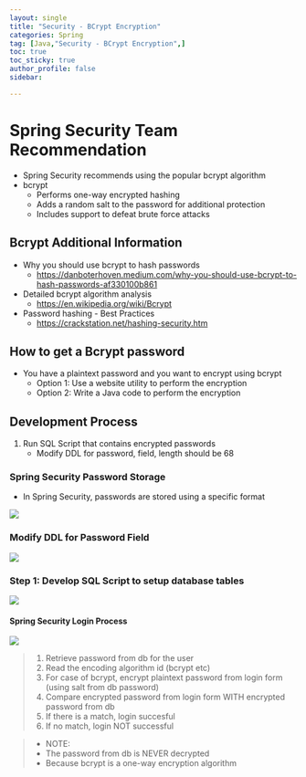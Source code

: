 ```yaml
---
layout: single
title: "Security - BCrypt Encryption"
categories: Spring
tag: [Java,"Security - BCrypt Encryption",]
toc: true
toc_sticky: true
author_profile: false
sidebar:

---
```

# Spring Security Team Recommendation
- Spring Security recommends using the popular bcrypt algorithm
- bcrypt
	- Performs one-way encrypted hashing
	- Adds a random salt to the password for additional protection
	- Includes support to defeat brute force attacks

## Bcrypt Additional Information
- Why you should use bcrypt to hash passwords
	- https://danboterhoven.medium.com/why-you-should-use-bcrypt-to-hash-passwords-af330100b861
- Detailed bcrypt algorithm analysis
	- https://en.wikipedia.org/wiki/Bcrypt
- Password hashing - Best Practices
	- https://crackstation.net/hashing-security.htm

## How to get a Bcrypt password
- You have a plaintext password and you want to encrypt using bcrypt
	- Option 1: Use a website utility to perform the encryption
	- Option 2: Write a Java code to perform the encryption

## Development Process
1. Run SQL Script that contains encrypted passwords
	- Modify DDL for password, field, length should be 68

### Spring Security Password Storage
- In Spring Security, passwords are stored using a specific format

![](https://i.imgur.com/M3Xvt1v.png)


### Modify DDL for Password Field

![](https://i.imgur.com/ExqgTPR.png)


### Step 1: Develop SQL Script to setup database tables

![](https://i.imgur.com/9HUH1JT.png)


#### Spring Security Login Process

![](https://i.imgur.com/f0BVPXW.png)


>1. Retrieve password from db for the user
>2. Read the encoding algorithm id (bcrypt etc)
>3. For case of bcrypt, encrypt plaintext password from login form (using salt from db password)
>4. Compare encrypted password from login form WITH encrypted password from db
>5. If there is a match, login succesful
>6. If no match, login NOT successful

>- NOTE: 
>- The password from db is NEVER decrypted
>- Because bcrypt is a one-way encryption algorithm





